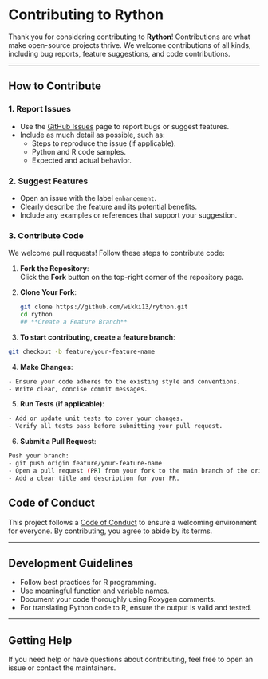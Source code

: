 # **Contributing to Rython**

Thank you for considering contributing to **Rython**! Contributions are what make open-source projects thrive. We welcome contributions of all kinds, including bug reports, feature suggestions, and code contributions.

---

## **How to Contribute**

### 1. **Report Issues**
- Use the [GitHub Issues](https://github.com/wikki13/rython/issues) page to report bugs or suggest features.
- Include as much detail as possible, such as:
  - Steps to reproduce the issue (if applicable).
  - Python and R code samples.
  - Expected and actual behavior.

### 2. **Suggest Features**
- Open an issue with the label `enhancement`.
- Clearly describe the feature and its potential benefits.
- Include any examples or references that support your suggestion.

### 3. **Contribute Code**
We welcome pull requests! Follow these steps to contribute code:

1. **Fork the Repository**:  
   Click the **Fork** button on the top-right corner of the repository page.

2. **Clone Your Fork**:
   ```bash
   git clone https://github.com/wikki13/rython.git
   cd rython
   ## **Create a Feature Branch**

3. **To start contributing, create a feature branch**:

```bash
git checkout -b feature/your-feature-name
```
4. **Make Changes**:

```bash
- Ensure your code adheres to the existing style and conventions.
- Write clear, concise commit messages.
```
5. **Run Tests (if applicable)**:

```bash
- Add or update unit tests to cover your changes.
- Verify all tests pass before submitting your pull request.
```

6. **Submit a Pull Request**:

```bash
Push your branch:
- git push origin feature/your-feature-name
- Open a pull request (PR) from your fork to the main branch of the original repository.
- Add a clear title and description for your PR.
```

## **Code of Conduct**

This project follows a [Code of Conduct](CODE_OF_CONDUCT.md) to ensure a welcoming environment for everyone. By contributing, you agree to abide by its terms.

---

## **Development Guidelines**

- Follow best practices for R programming.
- Use meaningful function and variable names.
- Document your code thoroughly using Roxygen comments.
- For translating Python code to R, ensure the output is valid and tested.

---

## **Getting Help**

If you need help or have questions about contributing, feel free to open an issue or contact the maintainers.
